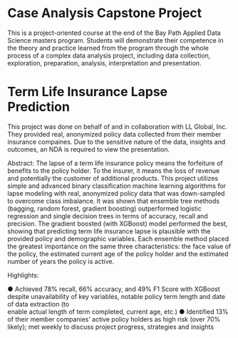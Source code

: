 # Case Analysis Capstone Project

This is a project-oriented course at the end of the Bay Path Applied Data Science masters program. Students will demonstrate their competence in the theory and practice learned from the program through the whole process of a complex data analysis project, including data collection, exploration, preparation, analysis, interpretation and presentation.


# Term Life Insurance Lapse Prediction

This project was done on behalf of and in collaboration with LL Global, Inc.  They provided real, anonymized policy data collected from their member insurance compaines.
Due to the sensitive nature of the data, insights and outcomes, an NDA is required to view the presentation.

Abstract:
The lapse of a term life insurance policy means the forfeiture of benefits to the policy holder.  To the insurer, it means the loss of revenue and potentially the customer of additional products.  This project utilizes simple and advanced binary classification machine learning algorithms for lapse modeling with real, anonymized policy data that was down-sampled to overcome class imbalance.  It was shown that ensemble tree methods (bagging, random forest, gradient boosting) outperformed logistic regression and single decision trees in terms of accuracy, recall and precision.  The gradient boosted (with XGBoost) model performed the best, showing that predicting term life insurance lapse is plausible with the provided policy and demographic variables.  Each ensemble method placed the greatest importance on the same three characteristics: the face value of the policy, the estimated current age of the policy holder and the estimated number of years the policy is active.

Highlights:

●	Achieved 78% recall, 66% accuracy, and 49% F1 Score with XGBoost despite unavailability of key variables, notable policy term length and date of data extraction (to   
  enable actual length of term completed, current age, etc.)
● Identified 13% of their member companies’ active policy holders as high risk (over 70% likely); met weekly to discuss project progress, strategies and insights 	
